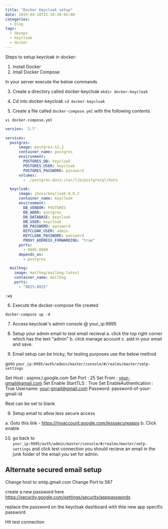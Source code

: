 ```yaml
---
title: "Docker Keycloak setup"
date: 2019-04-18T15:34:30-04:00
categories:
  - blog
tags:
  - devops
  - keycloak
  - docker
---
```


Steps to setup keycloak in docker:
1. Install Docker
2. Intall Docker Compose

In your server execute the below commands

3. Create a directory called docker-keycloak
`mkdir docker-keycloak`

4. Cd into docker-keycloak
`cd docker-keycloak`

5. Create a file called `docker-compose.yml` with the following contents

`vi docker-compose.yml`

```yaml
version: '3.7'

services:
  postgres:
      image: postgres:12.2
      container_name: postgres
      environment:
        POSTGRES_DB: keycloak
        POSTGRES_USER: keycloak
        POSTGRES_PASSWORD: password
      volumes:
        - ./postgres-data:/var/lib/postgresql/data

  keycloak:
      image: jboss/keycloak:9.0.2
      container_name: keycloak
      environment:
        DB_VENDOR: POSTGRES
        DB_ADDR: postgres
        DB_DATABASE: keycloak
        DB_USER: keycloak
        DB_PASSWORD: password
        KEYCLOAK_USER: admin
        KEYCLOAK_PASSWORD: password
        PROXY_ADDRESS_FORWARDING: "true"
      ports:
        - 9995:8080
      depends_on:
        - postgres

  mailhog:
    image: mailhog/mailhog:latest
    container_name: mailhog
    ports:
      - "8025:8025"
```

`:wq`

6. Execute the docker-compose file created

`docker-compose up -d`

7. Access keycloak's admin console @ your_ip:9995

8. Setup your admin email to test email recieval
a. click the top right corner which has the text "admin"
b. click manage account
c. add in your email and save.

8. Email setup can be tricky, for testing purposes use the below method

goto `your_ip:9995/auth/admin/master/console/#/realms/master/smtp-settings`

Set Host : aspmx.l.google.com
Set Port : 25
Set From : your-gmail@gmail.com
Set Enable StartTLS : True
Set EnableAuthentication : True
Username: your-gmail@gmail.com
Password: password-of-your-gmail-id

Rest can be set to blank

9. Setup email to allow less secure access

a. Goto this link - https://myaccount.google.com/lesssecureapps
b. Click enable

10. go back to `your_ip:9995/auth/admin/master/console/#/realms/master/smtp-settings` and click test connection
you should recieve an email in the junk folder of the email you set for admin.

## Alternate secured email setup

Change host to smtp.gmail.com
Change Port to 587

create a new password here https://security.google.com/settings/security/apppasswords

replace the password on the keycloak dashboard with thte new app specific password

Hit test connection
